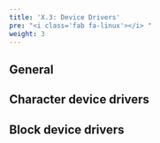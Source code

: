 ```yaml
---
title: 'X.3: Device Drivers'
pre: "<i class='fab fa-linux'></i> "
weight: 3
---
```


## General

## Character device drivers

## Block device drivers

